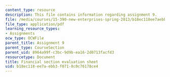 ```yaml
---
content_type: resource
description: This file contains information regarding assignment 9.
file: /media/courses/15-390-new-enterprises-spring-2013/b18ec118ee7aebb3f0718c0c76178ce4_MIT15_390S13_assgn9finsheet.pdf
file_type: application/pdf
learning_resource_types:
- Assignments
ocw_type: OCWFile
parent_title: Assignment 9
parent_type: CourseSection
parent_uid: 8964a99f-c3bc-9d9b-ea16-2d0713facfd3
resourcetype: Document
title: Financial section evaluation sheet
uid: b18ec118-ee7a-ebb3-f071-8c0c76178ce4
---
```

